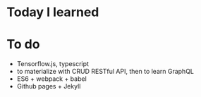 Today I learned
====

# To do
 * Tensorflow.js, typescript 
 * to materialize with CRUD RESTful API, then to learn GraphQL
 * ES6 + webpack + babel
 * Github pages + Jekyll